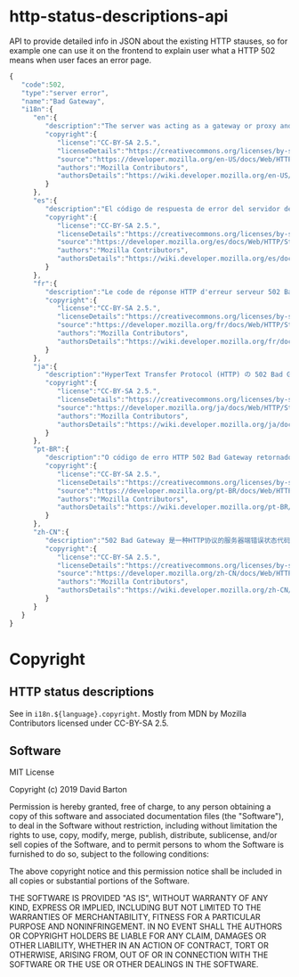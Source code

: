 # http-status-descriptions-api
API to provide detailed info in JSON about the existing HTTP stauses, so for example one can use it on the frontend to explain user what a HTTP 502 means when user faces an error page. 

```javascript
{
   "code":502,
   "type":"server error",
   "name":"Bad Gateway",
   "i18n":{
      "en":{
         "description":"The server was acting as a gateway or proxy and received an invalid response from the upstream server.",
         "copyright":{
            "license":"CC-BY-SA 2.5.",
            "licenseDetails":"https://creativecommons.org/licenses/by-sa/2.5/",
            "source":"https://developer.mozilla.org/en-US/docs/Web/HTTP/Status/502",
            "authors":"Mozilla Contributors",
            "authorsDetails":"https://wiki.developer.mozilla.org/en-US/docs/Web/HTTP/Status/502$history"
         }
      },
      "es":{
         "description":"El código de respuesta de error del servidor de HTTP 502 Bad Gateway indica que el servidor, mientras actuaba como una puerta de enlace o proxy, recibió una respuesta no válida del servidor ascendente.",
         "copyright":{
            "license":"CC-BY-SA 2.5.",
            "licenseDetails":"https://creativecommons.org/licenses/by-sa/2.5/",
            "source":"https://developer.mozilla.org/es/docs/Web/HTTP/Status/502",
            "authors":"Mozilla Contributors",
            "authorsDetails":"https://wiki.developer.mozilla.org/es/docs/Web/HTTP/Status/502$history"
         }
      },
      "fr":{
         "description":"Le code de réponse HTTP d'erreur serveur 502 Bad Gateway indique que le serveur, agissant comme une passerelle ou un proxy, a reçu une réponse invalide depuis le serveur en amont.\nUne passerelle peut faire référence à différents éléments en réseaux et une erreur 502 est habituellement quelque chose que vous ne pouvez pas corriger, mais qui nécessite une correction sur le serveur web ou le proxy par lequel vous passez pour y accéder.",
         "copyright":{
            "license":"CC-BY-SA 2.5.",
            "licenseDetails":"https://creativecommons.org/licenses/by-sa/2.5/",
            "source":"https://developer.mozilla.org/fr/docs/Web/HTTP/Status/502",
            "authors":"Mozilla Contributors",
            "authorsDetails":"https://wiki.developer.mozilla.org/fr/docs/Web/HTTP/Status/502$history"
         }
      },
      "ja":{
         "description":"HyperText Transfer Protocol (HTTP) の 502 Bad Gateway サーバーエラーレスポンスコードは、ゲートウェイまたはプロキシとして機能しているサーバーが上流のサーバーから無効なレスポンスを受け取ったことを示しています。",
         "copyright":{
            "license":"CC-BY-SA 2.5.",
            "licenseDetails":"https://creativecommons.org/licenses/by-sa/2.5/",
            "source":"https://developer.mozilla.org/ja/docs/Web/HTTP/Status/502",
            "authors":"Mozilla Contributors",
            "authorsDetails":"https://wiki.developer.mozilla.org/ja/docs/Web/HTTP/Status/502$history"
         }
      },
      "pt-BR":{
         "description":"O código de erro HTTP 502 Bad Gateway retornado pelo servidor indica que ele, enquanto atuando como um servidor intermediário (gateway ou proxy), recebeu uma resposta inválida do servidor para o qual a requisição foi encaminhada (upstream server).",
         "copyright":{
            "license":"CC-BY-SA 2.5.",
            "licenseDetails":"https://creativecommons.org/licenses/by-sa/2.5/",
            "source":"https://developer.mozilla.org/pt-BR/docs/Web/HTTP/Status/502",
            "authors":"Mozilla Contributors",
            "authorsDetails":"https://wiki.developer.mozilla.org/pt-BR/docs/Web/HTTP/Status/502$history"
         }
      },
      "zh-CN":{
         "description":"502 Bad Gateway 是一种HTTP协议的服务器端错误状态代码，它表示作为网关或代理角色的服务器，从上游服务器（如tomcat、php-fpm）中接收到的响应是无效的。\nGateway （网关）在计算机网络体系中可以指代不同的设备，502 错误通常不是客户端能够修复的，而是需要由途径的Web服务器或者代理服务器对其进行修复。\n网路中有许多不同类型的错误代码，例如：500、502、503、504…等等，每一种错误代码都表示不同的错误。",
         "copyright":{
            "license":"CC-BY-SA 2.5.",
            "licenseDetails":"https://creativecommons.org/licenses/by-sa/2.5/",
            "source":"https://developer.mozilla.org/zh-CN/docs/Web/HTTP/Status/502",
            "authors":"Mozilla Contributors",
            "authorsDetails":"https://wiki.developer.mozilla.org/zh-CN/docs/Web/HTTP/Status/502$history"
         }
      }
   }
}
```

# Copyright
## HTTP status descriptions
See in `i18n.${language}.copyright`. Mostly from MDN by Mozilla Contributors licensed under CC-BY-SA 2.5.

## Software
MIT License

Copyright (c) 2019 David Barton

Permission is hereby granted, free of charge, to any person obtaining a copy of this software and associated documentation files (the "Software"), to deal in the Software without restriction, including without limitation the rights to use, copy, modify, merge, publish, distribute, sublicense, and/or sell copies of the Software, and to permit persons to whom the Software is furnished to do so, subject to the following conditions:

The above copyright notice and this permission notice shall be included in all copies or substantial portions of the Software.

THE SOFTWARE IS PROVIDED "AS IS", WITHOUT WARRANTY OF ANY KIND, EXPRESS OR IMPLIED, INCLUDING BUT NOT LIMITED TO THE WARRANTIES OF MERCHANTABILITY, FITNESS FOR A PARTICULAR PURPOSE AND NONINFRINGEMENT. IN NO EVENT SHALL THE AUTHORS OR COPYRIGHT HOLDERS BE LIABLE FOR ANY CLAIM, DAMAGES OR OTHER LIABILITY, WHETHER IN AN ACTION OF CONTRACT, TORT OR OTHERWISE, ARISING FROM, OUT OF OR IN CONNECTION WITH THE SOFTWARE OR THE USE OR OTHER DEALINGS IN THE SOFTWARE.
